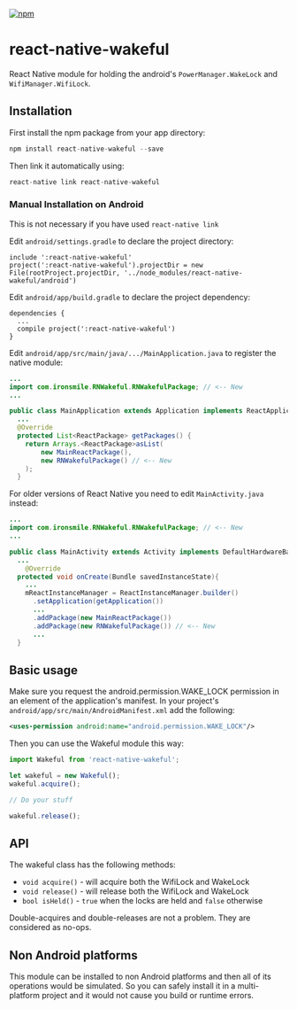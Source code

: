 [![npm](https://badge.fury.io/js/react-native-wakeful.svg)](https://www.npmjs.com/package/react-native-wakeful)

# react-native-wakeful

React Native module for holding the android's `PowerManager.WakeLock` and `WifiManager.WifiLock`.


## Installation

First install the npm package from your app directory:

```javascript
npm install react-native-wakeful --save
```

Then link it automatically using:

```javascript
react-native link react-native-wakeful
```

### Manual Installation on Android

This is not necessary if you have used `react-native link`

Edit `android/settings.gradle` to declare the project directory:
```
include ':react-native-wakeful'
project(':react-native-wakeful').projectDir = new File(rootProject.projectDir, '../node_modules/react-native-wakeful/android')
```

Edit `android/app/build.gradle` to declare the project dependency:
```
dependencies {
  ...
  compile project(':react-native-wakeful')
}
```

Edit `android/app/src/main/java/.../MainApplication.java` to register the native module:

```java
...
import com.ironsmile.RNWakeful.RNWakefulPackage; // <-- New
...

public class MainApplication extends Application implements ReactApplication {
  ...
  @Override
  protected List<ReactPackage> getPackages() {
    return Arrays.<ReactPackage>asList(
        new MainReactPackage(),
        new RNWakefulPackage() // <-- New
    );
  }
```

For older versions of React Native you need to edit `MainActivity.java` instead:

```java
...
import com.ironsmile.RNWakeful.RNWakefulPackage; // <-- New
...

public class MainActivity extends Activity implements DefaultHardwareBackBtnHandler {
  ...
    @Override
  protected void onCreate(Bundle savedInstanceState){
    ...
    mReactInstanceManager = ReactInstanceManager.builder()
      .setApplication(getApplication())
      ...
      .addPackage(new MainReactPackage())
      .addPackage(new RNWakefulPackage()) // <-- New
      ...
  }
```


## Basic usage

Make sure you request the android.permission.WAKE_LOCK permission in an <uses-permission> element of the application's manifest. In your project's `android/app/src/main/AndroidManifest.xml` add the following:
```xml
<uses-permission android:name="android.permission.WAKE_LOCK"/>
```

Then you can use the Wakeful module this way:

```javascript
import Wakeful from 'react-native-wakeful';

let wakeful = new Wakeful();
wakeful.acquire();

// Do your stuff

wakeful.release();
```

## API

The wakeful class has the following methods:

* `void acquire()` - will acquire both the WifiLock and WakeLock
* `void release()` - will release both the WifiLock and WakeLock
* `bool isHeld()` - `true` when the locks are held and `false` otherwise

Double-acquires and double-releases are not a problem. They are considered as no-ops.

## Non Android platforms

This module can be installed to non Android platforms and then all of its operations would be simulated. So you can safely install it in a multi-platform project and it would not cause you build or runtime errors.
